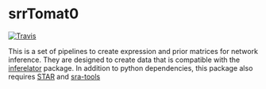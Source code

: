 # srrTomat0

[![Travis](https://travis-ci.org/cskokgibbs/srrTomat0.svg?branch=master)](https://travis-ci.org/cskokgibbs/srrTomat0)

This is a set of pipelines to create expression and prior matrices for network inference. They are designed to create
data that is compatible with the [inferelator](https://github.com/flatironinstitute/inferelator) package. In addition to
python dependencies, this package also requires [STAR](https://github.com/alexdobin/STAR) and
[sra-tools](http://ncbi.github.io/sra-tools/)

